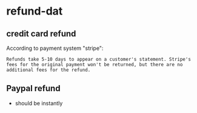 
# refund-dat


## credit card refund 

According to payment system "stripe": 

    Refunds take 5-10 days to appear on a customer's statement. Stripe's fees for the original payment won't be returned, but there are no additional fees for the refund.

## Paypal refund 

- should be instantly 